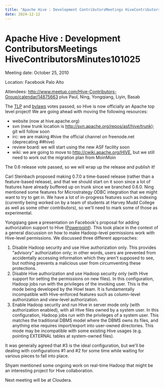 ```yaml
---
title: "Apache Hive : Development ContributorsMeetings HiveContributorsMinutes101025"
date: 2024-12-12
---
```


# Apache Hive : Development ContributorsMeetings HiveContributorsMinutes101025

Meeting date: October 25, 2010

Location: Facebook Palo Alto

Attendees: <http://www.meetup.com/Hive-Contributors-Group/calendar/14875663> plus Paul, Ning, Yongqiang, Liyin, Basab

The [TLP](http://hive.apache.org) and [bylaws](https://hive.apache.org/community/bylaws/) votes passed, so Hive is now officially an Apache top level project! We are going ahead with moving the following resources:

* website (now at hive.apache.org)
* svn (new trunk location is <http://svn.apache.org/repos/asf/hive/trunk>); git will follow soon
* irc: we are making #hive the official channel on freenode.net (deprecating ##hive)
* review board: we will start using the new ASF facility soon
* wiki: we are going to move to <http://cwiki.apache.org/HIVE>, but we still need to work out the migration plan from MoinMoin

The 0.6 release vote passed, so we will wrap up the release and publish it!

Carl Steinbach proposed making 0.7.0 a time-based release (rather than a feature-based release), and that we should start on it soon since a lot of features have already buffered up on trunk since we branched 0.6.0. Ning mentioned some features for Microstrategy ODBC integration that we might want to try to get in. We have a lot of in-progress features such as indexing (currently being worked on by a team of students at Harvey Mudd College as well as some other contributors), so we'll need to mark some of those as experimental.

Yongqiang gave a presentation on Facebook's proposal for adding authorization support to Hive ([Powerpoint](http://files.meetup.com/1658206/Hive%20Security.pptx)). This took place in the context of a general discussion on how to make Hadoop-level permissions work with Hive-level permissions. We discussed three different approaches:

1. Disable Hadoop security and use Hive authorization only. This provides "advisory" authorization only; in other words, users are prevented from accidentally accessing information which they aren't supposed to see, but nothing prevents a malicious user from circumventing these protections.
2. Disable Hive authorization and use Hadoop security only (with Hive support for setting the permissions on new files). In this configuration, Hadoop jobs run with the privileges of the invoking user. This is the mode being developed by the Howl team. It is fundamentally incompatible with Hive-enforced features such as column-level authorization and view-level authorization.
3. Enable Hadoop security and run Hive in server mode only (with authorization enabled), with all Hive files owned by a system user. In this configuration, Hadoop jobs run with the privileges of a system user. This matches the traditional DBMS model where the DBMS owns its files, and anything else requires import/export into user-owned directories. This mode may be incompatible with some existing Hive usages (e.g. pointing EXTERNAL tables at system-owned files).

It was generally agreed that #3 is the ideal configuration, but we'll be dealing with configurations #1 and #2 for some time while waiting for various pieces to fall into place.

Shyam mentioned some ongoing work on real-time Hadoop that might be an interesting project for Hive collaboration.

Next meeting will be at Cloudera.

 

 

